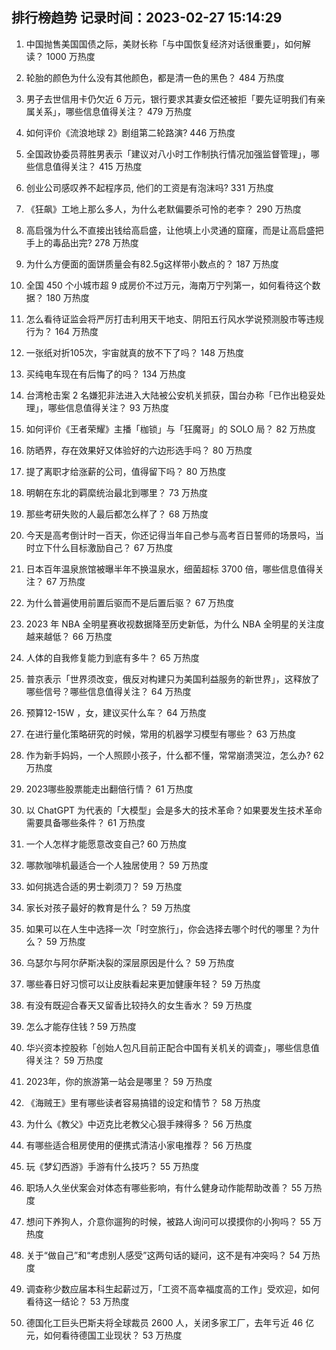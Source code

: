 
## 排行榜趋势 记录时间：2023-02-27 15:14:29
  
  1. 中国抛售美国国债之际，美财长称「与中国恢复经济对话很重要」，如何解读？ 1000 万热度
    
  2. 轮胎的颜色为什么没有其他颜色，都是清一色的黑色？ 484 万热度
    
  3. 男子去世信用卡仍欠近 6 万元，银行要求其妻女偿还被拒「要先证明我们有亲属关系」，哪些信息值得关注？ 479 万热度
    
  4. 如何评价《流浪地球 2》剧组第二轮路演? 446 万热度
    
  5. 全国政协委员蒋胜男表示「建议对八小时工作制执行情况加强监督管理」，哪些信息值得关注？ 415 万热度
    
  6. 创业公司感叹养不起程序员, 他们的工资是有泡沫吗? 331 万热度
    
  7. 《狂飙》工地上那么多人，为什么老默偏要杀可怜的老李？ 290 万热度
    
  8. 高启强为什么不直接出钱给高启盛，让他填上小灵通的窟窿，而是让高启盛把手上的毒品出完? 278 万热度
    
  9. 为什么方便面的面饼质量会有82.5g这样带小数点的？ 187 万热度
    
  10. 全国 450 个小城市超 9 成房价不过万元，海南万宁列第一，如何看待这个数据？ 180 万热度
    
  11. 怎么看待证监会将严厉打击利用天干地支、阴阳五行风水学说预测股市等违规行为？ 164 万热度
    
  12. 一张纸对折105次，宇宙就真的放不下了吗？ 148 万热度
    
  13. 买纯电车现在有后悔了的吗？ 134 万热度
    
  14. 台湾枪击案 2 名嫌犯非法进入大陆被公安机关抓获，国台办称「已作出稳妥处理」，哪些信息值得关注？ 93 万热度
    
  15. 如何评价《王者荣耀》主播「枷锁」与「狂魔哥」的 SOLO 局？ 82 万热度
    
  16. 防晒界，存在效果好又体验好的六边形选手吗？ 80 万热度
    
  17. 提了离职才给涨薪的公司，值得留下吗？ 80 万热度
    
  18. 明朝在东北的羁縻统治最北到哪里？ 73 万热度
    
  19. 那些考研失败的人最后都怎么样了？ 68 万热度
    
  20. 今天是高考倒计时一百天，你还记得当年自己参与高考百日誓师的场景吗，当时立下什么目标激励自己？ 67 万热度
    
  21. 日本百年温泉旅馆被曝半年不换温泉水，细菌超标 3700 倍，哪些信息值得关注？ 67 万热度
    
  22. 为什么普遍使用前置后驱而不是后置后驱？ 67 万热度
    
  23. 2023 年 NBA 全明星赛收视数据降至历史新低，为什么 NBA 全明星的关注度越来越低？ 66 万热度
    
  24. 人体的自我修复能力到底有多牛？ 65 万热度
    
  25. 普京表示「世界须改变，俄反对构建只为美国利益服务的新世界」，这释放了哪些信号？哪些信息值得关注？ 64 万热度
    
  26. 预算12-15W ，女，建议买什么车？ 64 万热度
    
  27. 在进行量化策略研究的时候，常用的机器学习模型有哪些？ 63 万热度
    
  28. 作为新手妈妈，一个人照顾小孩子，什么都不懂，常常崩溃哭泣，怎么办? 62 万热度
    
  29. 2023哪些股票能走出翻倍行情？ 61 万热度
    
  30. 以 ChatGPT 为代表的「大模型」会是多大的技术革命？如果要发生技术革命需要具备哪些条件？ 61 万热度
    
  31. 一个人怎样才能愿意改变自己? 60 万热度
    
  32. 哪款咖啡机最适合一个人独居使用？ 59 万热度
    
  33. 如何挑选合适的男士剃须刀？ 59 万热度
    
  34. 家长对孩子最好的教育是什么？ 59 万热度
    
  35. 如果可以在人生中选择一次「时空旅行」，你会选择去哪个时代的哪里？为什么？ 59 万热度
    
  36. 乌瑟尔与阿尔萨斯决裂的深层原因是什么？ 59 万热度
    
  37. 哪些春日好习惯可以让皮肤看起来更加健康年轻？ 59 万热度
    
  38. 有没有既迎合春天又留香比较持久的女生香水？ 59 万热度
    
  39. 怎么才能存住钱 ? 59 万热度
    
  40. 华兴资本控股称「创始人包凡目前正配合中国有关机关的调查」，哪些信息值得关注？ 59 万热度
    
  41. 2023年，你的旅游第一站会是哪里？ 59 万热度
    
  42. 《海贼王》里有哪些读者容易搞错的设定和情节？ 58 万热度
    
  43. 为什么《教父》中迈克比老教父心狠手辣得多？ 56 万热度
    
  44. 有哪些适合租房使用的便携式清洁小家电推荐？ 56 万热度
    
  45. 玩《梦幻西游》手游有什么技巧？ 55 万热度
    
  46. 职场人久坐伏案会对体态有哪些影响，有什么健身动作能帮助改善？ 55 万热度
    
  47. 想问下养狗人，介意你遛狗的时候，被路人询问可以摸摸你的小狗吗？ 55 万热度
    
  48. 关于“做自己”和“考虑别人感受”这两句话的疑问，这不是有冲突吗？ 54 万热度
    
  49. 调查称少数应届本科生起薪过万，「工资不高幸福度高的工作」受欢迎，如何看待这一结论？ 53 万热度
    
  50. 德国化工巨头巴斯夫将全球裁员 2600 人，关闭多家工厂，去年亏近 46 亿元，如何看待德国工业现状？ 53 万热度
    